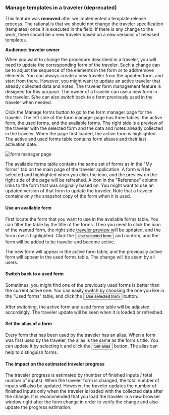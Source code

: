 ### Manage templates in a traveler (deprecated)

This feature was **removed** after we implemented a template release process. The
rational is that we should not change the traveler specification (templates)
once it is executed in the field. If there is any change to the work, there
should be a new traveler based on a new versions of released templates.

**Audience: traveler owner**

When you want to change the procedure described in a traveler, you will need to
update the corresponding form of the traveler. Such a change can be to adjust
the sequence of the elements in the form or to add/remove elements. You can
always create a new traveler from the updated form, and start from there.
However, you might want to update an active traveler that already collected data
and notes. The traveler form management feature is designed for this purpose.
The owner of a traveler can use a new form in the traveler. S/he can also switch
back to a form previously used in the traveler when needed.

Click the <a id="manage" class="btn btn-primary">Manage forms</a> button to go
to the form manager page for the traveler. The left side of the form manager
page has three tables: the active form, the used forms, and the available forms.
The right side is a preview of the traveler with the selected form and the data
and notes already collected in the traveler. When the page first loaded, the
active form is highlighted. The active and used forms table contains form
aliases and their last activation date.

<img src="../images/form-manager.png" alt="form manager page">

The available forms table contains the same set of forms as in the "My forms"
tab on the main page of the traveler application. A form will be selected and
highlighted when you click the <a><i class="fa fa-eye fa-lg"></i></a> icon, and
the preview on the right side of the page will be refreshed. A <a><i class="fa
fa-edit fa-lg"></i></a> icon in the "Reference" column links to the form that
was originally based on. You might want to use an updated version of that form
to update the traveler. Note that a traveler contains only the snapshot copy of
the form when it is used.

#### Use an available form

First locate the form that you want to use in the available forms table. You can
filter the table by the title of the forms. Then you need to click the <a><i
class="fa fa-eye fa-lg"></i></a> icon of the wanted form, the right side
traveler preview will be updated, and the form row is highlighted. Click the
<button id="use" class="btn btn-primary"><i class="fa fa-eject fa-lg"></i>
<span>Use selected form</span></button> and confirm, and the form will be added
to be traveler and become active.

The new form will appear in the active form table, and the previously active
form will appear in the used forms table. The change will be seem by all users.

#### Switch back to a used form

Sometimes, you might find one of the previously used forms is better than the
current active one. You can easily switch by choosing the one you like in the
"Used forms" table, and click the <button id="use" class="btn btn-primary"><i
class="fa fa-eject fa-lg"></i> <span>Use selected form</span></button> button.

After switching, the active form and used forms table will be adjusted
accordingly. The traveler update will be seen when it is loaded or refreshed.

#### Set the alias of a form

Every form that has been used by the traveler has an alias. When a form was
first used by the traveler, the alias is the same as the form's title. You can
update it by selecting it and click the <button id="set-alias" class="btn
btn-warning"><i class="fa fa-edit fa-lg"></i> <span>Set alias</span></button>
button. The alias can help to distinguish forms.

#### The impact on the estimated traveler progress

The traveler progress is estimated by (number of finished inputs / total number
of inputs). When the traveler form is changed, the total number of inputs will
also be updated. However, the traveler updates the number of finished inputs
only when the traveler is loaded with the collected data after the change. It is
recommended that you load the traveler in a new browser window right after the
form change in order to verify the change and also update the progress
estimation.

